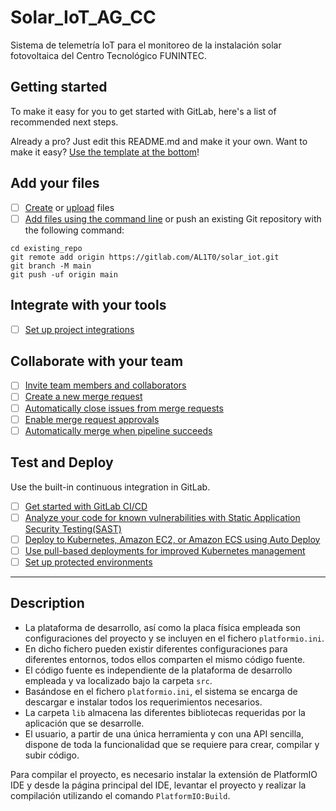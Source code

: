 # Solar_IoT_AG_CC

Sistema de telemetría IoT para el monitoreo de la instalación solar fotovoltaica del Centro Tecnológico FUNINTEC.

## Getting started

To make it easy for you to get started with GitLab, here's a list of recommended next steps.

Already a pro? Just edit this README.md and make it your own. Want to make it easy? [Use the template at the bottom](#editing-this-readme)!

## Add your files

- [ ] [Create](https://gitlab.com/-/experiment/new_project_readme_content:68d8d7cd626ab81a500abbee012ca5e6?https://docs.gitlab.com/ee/user/project/repository/web_editor.html#create-a-file) or [upload](https://gitlab.com/-/experiment/new_project_readme_content:68d8d7cd626ab81a500abbee012ca5e6?https://docs.gitlab.com/ee/user/project/repository/web_editor.html#upload-a-file) files
- [ ] [Add files using the command line](https://gitlab.com/-/experiment/new_project_readme_content:68d8d7cd626ab81a500abbee012ca5e6?https://docs.gitlab.com/ee/gitlab-basics/add-file.html#add-a-file-using-the-command-line) or push an existing Git repository with the following command:

```
cd existing_repo
git remote add origin https://gitlab.com/AL1T0/solar_iot.git
git branch -M main
git push -uf origin main
```

## Integrate with your tools

- [ ] [Set up project integrations](https://gitlab.com/-/experiment/new_project_readme_content:68d8d7cd626ab81a500abbee012ca5e6?https://gitlab.com/AL1T0/solar_iot/-/settings/integrations)

## Collaborate with your team

- [ ] [Invite team members and collaborators](https://gitlab.com/-/experiment/new_project_readme_content:68d8d7cd626ab81a500abbee012ca5e6?https://docs.gitlab.com/ee/user/project/members/)
- [ ] [Create a new merge request](https://gitlab.com/-/experiment/new_project_readme_content:68d8d7cd626ab81a500abbee012ca5e6?https://docs.gitlab.com/ee/user/project/merge_requests/creating_merge_requests.html)
- [ ] [Automatically close issues from merge requests](https://gitlab.com/-/experiment/new_project_readme_content:68d8d7cd626ab81a500abbee012ca5e6?https://docs.gitlab.com/ee/user/project/issues/managing_issues.html#closing-issues-automatically)
- [ ] [Enable merge request approvals](https://gitlab.com/-/experiment/new_project_readme_content:68d8d7cd626ab81a500abbee012ca5e6?https://docs.gitlab.com/ee/user/project/merge_requests/approvals/)
- [ ] [Automatically merge when pipeline succeeds](https://gitlab.com/-/experiment/new_project_readme_content:68d8d7cd626ab81a500abbee012ca5e6?https://docs.gitlab.com/ee/user/project/merge_requests/merge_when_pipeline_succeeds.html)

## Test and Deploy

Use the built-in continuous integration in GitLab.

- [ ] [Get started with GitLab CI/CD](https://gitlab.com/-/experiment/new_project_readme_content:68d8d7cd626ab81a500abbee012ca5e6?https://docs.gitlab.com/ee/ci/quick_start/index.html)
- [ ] [Analyze your code for known vulnerabilities with Static Application Security Testing(SAST)](https://gitlab.com/-/experiment/new_project_readme_content:68d8d7cd626ab81a500abbee012ca5e6?https://docs.gitlab.com/ee/user/application_security/sast/)
- [ ] [Deploy to Kubernetes, Amazon EC2, or Amazon ECS using Auto Deploy](https://gitlab.com/-/experiment/new_project_readme_content:68d8d7cd626ab81a500abbee012ca5e6?https://docs.gitlab.com/ee/topics/autodevops/requirements.html)
- [ ] [Use pull-based deployments for improved Kubernetes management](https://gitlab.com/-/experiment/new_project_readme_content:68d8d7cd626ab81a500abbee012ca5e6?https://docs.gitlab.com/ee/user/clusters/agent/)
- [ ] [Set up protected environments](https://gitlab.com/-/experiment/new_project_readme_content:68d8d7cd626ab81a500abbee012ca5e6?https://docs.gitlab.com/ee/ci/environments/protected_environments.html)

***

## Description

- La plataforma de desarrollo, así como la placa física empleada son configuraciones del proyecto y se incluyen en el fichero `platformio.ini`.
- En dicho fichero pueden existir diferentes configuraciones para diferentes entornos, todos ellos comparten el mismo código fuente.
- El código fuente es independiente de la plataforma de desarrollo empleada y va localizado bajo la carpeta `src`.
- Basándose en el fichero `platformio.ini`, el sistema se encarga de descargar e instalar todos los requerimientos necesarios.
- La carpeta `lib` almacena las diferentes bibliotecas requeridas por la aplicación que se desarrolle.
- El usuario, a partir de una única herramienta y con una API sencilla, dispone de toda la funcionalidad que se requiere para crear, compilar y subir código.

Para compilar el proyecto, es necesario instalar la extensión de PlatformIO IDE y desde la página principal del IDE, levantar el proyecto y realizar la compilación utilizando el comando `PlatformIO:Build`.
